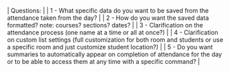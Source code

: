 | Questions: |
| 1 - What specific data do you want to be saved from the attendance taken from the day? |
| 2 - How do you want the saved data formatted? note: courses? sections? dates? |
| 3 - Clarification on the attendance process (one name at a time or all at once?) |
| 4 - Clarification on custom list settings (full customization for both room and students or use a specific room and just customize student location?) |
| 5 - Do you want summaries to automatically appear on completion of attendance for the day or to be able to access them at any time with a specific command? |

